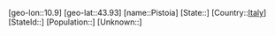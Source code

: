 ﻿---
location: [43.93,10.9]
type: City
tags:
- geo/City


SpocWebEntityId: 33390
isDeleted: false
confidential: public

---
[geo-lon::10.9]
[geo-lat::43.93]
[name::Pistoia]
[State::]
[Country::[Italy](geo/Continent/Europe/Italy.md)]
[StateId::]
[Population::]
[Unknown::]

